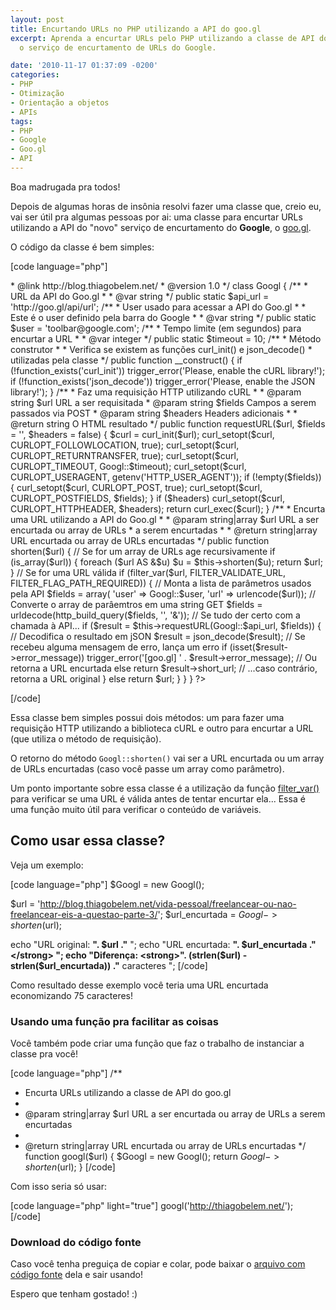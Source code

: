 ```yaml
---
layout: post
title: Encurtando URLs no PHP utilizando a API do goo.gl
excerpt: Aprenda a encurtar URLs pelo PHP utilizando a classe de API do <a href="http://goo.gl/">goo.gl</a>,
  o serviço de encurtamento de URLs do Google.

date: '2010-11-17 01:37:09 -0200'
categories:
- PHP
- Otimização
- Orientação a objetos
- APIs
tags:
- PHP
- Google
- Goo.gl
- API
---
```

Boa madrugada pra todos!

Depois de algumas horas de insônia resolvi fazer uma classe que, creio eu, vai ser útil pra algumas pessoas por ai: uma classe para encurtar URLs utilizando a API do "novo" serviço de encurtamento do <strong>Google</strong>, o <a href="http://goo.gl/" target="_blank">goo.gl</a>.
<a id="more"></a><a id="more-991"></a>

O código da classe é bem simples:


[code language="php"]
<?php

/**
 * Goo.gl API
 *
 * Classe para encurtamento de URL utilizando a API do serviço goo.gl
 *
 * @author Thiago Belem <contato@thiagobelem.net>
 * @link http://blog.thiagobelem.net/
 * @version 1.0
 */
class Googl {

	/**
	 * URL da API do Goo.gl
	 *
	 * @var string
	 */
	public static $api_url = 'http://goo.gl/api/url';

	/**
	 * User usado para acessar a API do Goo.gl
	 *
	 * Este é o user definido pela barra do Google
	 *
	 * @var string
	 */
	public static $user = 'toolbar@google.com';

	/**
	 * Tempo limite (em segundos) para encurtar a URL
	 *
	 * @var integer
	 */
	public static $timeout = 10;

	/**
	 * Método construtor
	 *
	 * Verifica se existem as funções curl_init() e json_decode()
	 *  utilizadas pela classe
	 */
	public function __construct() {
		if (!function_exists('curl_init'))
			trigger_error('Please, enable the cURL library!');

		if (!function_exists('json_decode'))
			trigger_error('Please, enable the JSON library!');
	}

	/**
	 * Faz uma requisição HTTP utilizando cURL
	 *
	 * @param string $url URL a ser requisitada
	 * @param string $fields Campos a serem passados via POST
	 * @param string $headers Headers adicionais
	 *
	 * @return string O HTML resultado
	 */
	public function requestURL($url, $fields = '', $headers = false) {
		$curl = curl_init($url);

		curl_setopt($curl, CURLOPT_FOLLOWLOCATION, true);
		curl_setopt($curl, CURLOPT_RETURNTRANSFER, true);
		curl_setopt($curl, CURLOPT_TIMEOUT, Googl::$timeout);
        curl_setopt($curl, CURLOPT_USERAGENT, getenv('HTTP_USER_AGENT'));

		if (!empty($fields)) {
			curl_setopt($curl, CURLOPT_POST, true);
			curl_setopt($curl, CURLOPT_POSTFIELDS, $fields);
		}

		if ($headers)
			curl_setopt($curl, CURLOPT_HTTPHEADER, $headers);

		return curl_exec($curl);
	}

	/**
	 * Encurta uma URL utilizando a API do Goo.gl
	 *
	 * @param string|array $url URL a ser encurtada ou array de URLs
	 *  a serem encurtadas
	 *
	 * @return string|array URL encurtada ou array de URLs encurtadas
	 */
	public function shorten($url) {
		// Se for um array de URLs age recursivamente
		if (is_array($url)) {
			foreach ($url AS &$u)
				$u = $this->shorten($u);

			return $url;
		}

		// Se for uma URL válida
		if (filter_var($url, FILTER_VALIDATE_URL, FILTER_FLAG_PATH_REQUIRED)) {

			// Monta a lista de parâmetros usados pela API
			$fields = array(
				'user' => Googl::$user,
				'url' => urlencode($url));

			// Converte o array de parâemtros em uma string GET
			$fields = urldecode(http_build_query($fields, '', '&'));

			// Se tudo der certo com a chamada à API...
			if ($result = $this->requestURL(Googl::$api_url, $fields)) {
				// Decodifica o resultado em jSON
				$result = json_decode($result);

				// Se recebeu alguma mensagem de erro, lança um erro
				if (isset($result->error_message))
					trigger_error('[goo.gl] ' . $result->error_message);

				// Ou retorna a URL encurtada
				else
					return $result->short_url;

			// ...caso contrário, retorna a URL original
			} else
				return $url;
		}
	}
}

?>
[/code]

Essa classe bem simples possui dois métodos: um para fazer uma requisição HTTP utilizando a biblioteca cURL e outro para encurtar a URL (que utiliza o método de requisição).

O retorno do método <code>Googl::shorten()</code> vai ser a URL encurtada ou um array de URLs encurtadas (caso você passe um array como parâmetro).

Um ponto importante sobre essa classe é a utilização da função <a href="http://www.php.net/manual/en/function.filter-var.php">filter_var()</a> para verificar se uma URL é válida antes de tentar encurtar ela... Essa é uma função muito útil para verificar o conteúdo de variáveis.

<h2>Como usar essa classe?</h2>
Veja um exemplo:


[code language="php"]
$Googl = new Googl();

$url = 'http://blog.thiagobelem.net/vida-pessoal/freelancear-ou-nao-freelancear-eis-a-questao-parte-3/';
$url_encurtada = $Googl->shorten($url);

echo "URL original: <strong>". $url ."</strong>
";
echo "URL encurtada: <strong>". $url_encurtada ."</strong>
";
echo "Diferença: <strong>". (strlen($url) - strlen($url_encurtada)) ."</strong> caracteres
";
[/code]

Como resultado desse exemplo você teria uma URL encurtada economizando 75 caracteres!

<h3>Usando uma função pra facilitar as coisas</h3>
Você também pode criar uma função que faz o trabalho de instanciar a classe pra você!


[code language="php"]
/**
 * Encurta URLs utilizando a classe de API do goo.gl
 *
 * @param string|array $url URL a ser encurtada ou array de URLs a serem encurtadas
 *
 * @return string|array URL encurtada ou array de URLs encurtadas
 */
function googl($url) {
	$Googl = new Googl();
	return $Googl->shorten($url);
}
[/code]

Com isso seria só usar:


[code language="php" light="true"]
googl('http://thiagobelem.net/');
[/code]

<h3>Download do código fonte</h3>
Caso você tenha preguiça de copiar e colar, pode baixar o <a title="Código-fonte da classe Googl" href="/arquivos/googl.class.phps" target="_blank">arquivo com código fonte</a> dela e sair usando!

Espero que tenham gostado! :)

